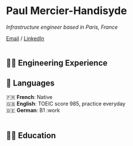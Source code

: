 # Paul Mercier-Handisyde

_Infrastructure engineer based in Paris, France_ <br>

[Email](mailto:hello@handisyde.com) / [LinkedIn](https://www.linkedin.com/in/handisyde/)
<br><br>

## :man_technologist: Engineering Experience

## :speech_balloon: Languages

:fr: **French**: Native <br>
:uk: **English**: TOEIC score 985, practice everyday <br>
:de: **German**: B1
:work
<br><br>

## :man_student: Education
